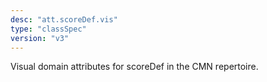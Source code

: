 ```yaml
---
desc: "att.scoreDef.vis"
type: "classSpec"
version: "v3"
---
```


Visual domain attributes for scoreDef in the CMN repertoire.
